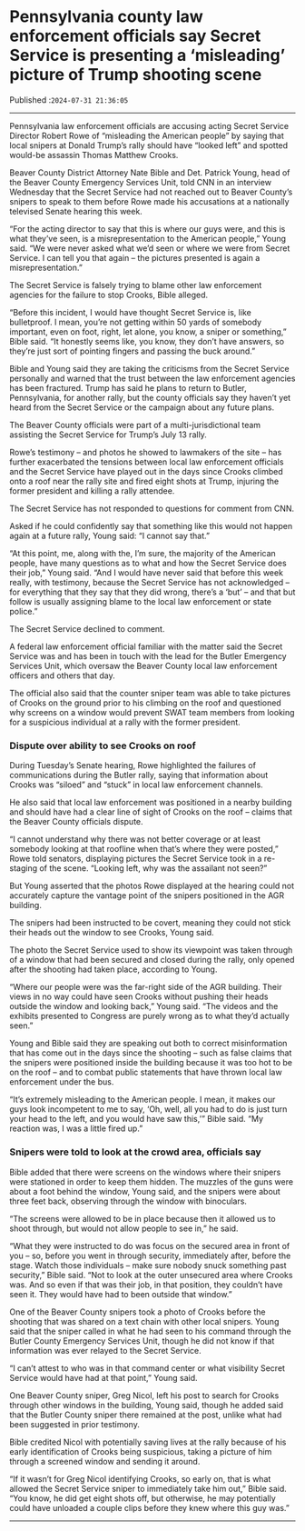 # Pennsylvania county law enforcement officials say Secret Service is presenting a ‘misleading’ picture of Trump shooting scene

Published :`2024-07-31 21:36:05`

---

Pennsylvania law enforcement officials are accusing acting Secret Service Director Robert Rowe of “misleading the American people” by saying that local snipers at Donald Trump’s rally should have “looked left” and spotted would-be assassin Thomas Matthew Crooks.

Beaver County District Attorney Nate Bible and Det. Patrick Young, head of the Beaver County Emergency Services Unit, told CNN in an interview Wednesday that the Secret Service had not reached out to Beaver County’s snipers to speak to them before Rowe made his accusations at a nationally televised Senate hearing this week.

“For the acting director to say that this is where our guys were, and this is what they’ve seen, is a misrepresentation to the American people,” Young said. “We were never asked what we’d seen or where we were from Secret Service. I can tell you that again – the pictures presented is again a misrepresentation.”

The Secret Service is falsely trying to blame other law enforcement agencies for the failure to stop Crooks, Bible alleged.

“Before this incident, I would have thought Secret Service is, like bulletproof. I mean, you’re not getting within 50 yards of somebody important, even on foot, right, let alone, you know, a sniper or something,” Bible said. “It honestly seems like, you know, they don’t have answers, so they’re just sort of pointing fingers and passing the buck around.”

Bible and Young said they are taking the criticisms from the Secret Service personally and warned that the trust between the law enforcement agencies has been fractured. Trump has said he plans to return to Butler, Pennsylvania, for another rally, but the county officials say they haven’t yet heard from the Secret Service or the campaign about any future plans.

The Beaver County officials were part of a multi-jurisdictional team assisting the Secret Service for Trump’s July 13 rally.

Rowe’s testimony – and photos he showed to lawmakers of the site – has further exacerbated the tensions between local law enforcement officials and the Secret Service have played out in the days since Crooks climbed onto a roof near the rally site and fired eight shots at Trump, injuring the former president and killing a rally attendee.

The Secret Service has not responded to questions for comment from CNN.

Asked if he could confidently say that something like this would not happen again at a future rally, Young said: “I cannot say that.”

“At this point, me, along with the, I’m sure, the majority of the American people, have many questions as to what and how the Secret Service does their job,” Young said. “And I would have never said that before this week really, with testimony, because the Secret Service has not acknowledged – for everything that they say that they did wrong, there’s a ‘but’ – and that but follow is usually assigning blame to the local law enforcement or state police.”

The Secret Service declined to comment.

A federal law enforcement official familiar with the matter said the Secret Service was and has been in touch with the lead for the Butler Emergency Services Unit, which oversaw the Beaver County local law enforcement officers and others that day.

The official also said that the counter sniper team was able to take pictures of Crooks on the ground prior to his climbing on the roof and questioned why screens on a window would prevent SWAT team members from looking for a suspicious individual at a rally with the former president.

### Dispute over ability to see Crooks on roof

During Tuesday’s Senate hearing, Rowe highlighted the failures of communications during the Butler rally, saying that information about Crooks was “siloed” and “stuck” in local law enforcement channels.

He also said that local law enforcement was positioned in a nearby building and should have had a clear line of sight of Crooks on the roof – claims that the Beaver County officials dispute.

“I cannot understand why there was not better coverage or at least somebody looking at that roofline when that’s where they were posted,” Rowe told senators, displaying pictures the Secret Service took in a re-staging of the scene. “Looking left, why was the assailant not seen?”

But Young asserted that the photos Rowe displayed at the hearing could not accurately capture the vantage point of the snipers positioned in the AGR building.

The snipers had been instructed to be covert, meaning they could not stick their heads out the window to see Crooks, Young said.

The photo the Secret Service used to show its viewpoint was taken through of a window that had been secured and closed during the rally, only opened after the shooting had taken place, according to Young.

“Where our people were was the far-right side of the AGR building. Their views in no way could have seen Crooks without pushing their heads outside the window and looking back,” Young said. “The videos and the exhibits presented to Congress are purely wrong as to what they’d actually seen.”

Young and Bible said they are speaking out both to correct misinformation that has come out in the days since the shooting – such as false claims that the snipers were positioned inside the building because it was too hot to be on the roof – and to combat public statements that have thrown local law enforcement under the bus.

“It’s extremely misleading to the American people. I mean, it makes our guys look incompetent to me to say, ‘Oh, well, all you had to do is just turn your head to the left, and you would have saw this,’” Bible said. “My reaction was, I was a little fired up.”

### Snipers were told to look at the crowd area, officials say

Bible added that there were screens on the windows where their snipers were stationed in order to keep them hidden. The muzzles of the guns were about a foot behind the window, Young said, and the snipers were about three feet back, observing through the window with binoculars.

“The screens were allowed to be in place because then it allowed us to shoot through, but would not allow people to see in,” he said.

“What they were instructed to do was focus on the secured area in front of you – so, before you went in through security, immediately after, before the stage. Watch those individuals – make sure nobody snuck something past security,” Bible said. “Not to look at the outer unsecured area where Crooks was. And so even if that was their job, in that position, they couldn’t have seen it. They would have had to been outside that window.”

One of the Beaver County snipers took a photo of Crooks before the shooting that was shared on a text chain with other local snipers. Young said that the sniper called in what he had seen to his command through the Butler County Emergency Services Unit, though he did not know if that information was ever relayed to the Secret Service.

“I can’t attest to who was in that command center or what visibility Secret Service would have had at that point,” Young said.

One Beaver County sniper, Greg Nicol, left his post to search for Crooks through other windows in the building, Young said, though he added said that the Butler County sniper there remained at the post, unlike what had been suggested in prior testimony.

Bible credited Nicol with potentially saving lives at the rally because of his early identification of Crooks being suspicious, taking a picture of him through a screened window and sending it around.

“If it wasn’t for Greg Nicol identifying Crooks, so early on, that is what allowed the Secret Service sniper to immediately take him out,” Bible said. “You know, he did get eight shots off, but otherwise, he may potentially could have unloaded a couple clips before they knew where this guy was.”

---

